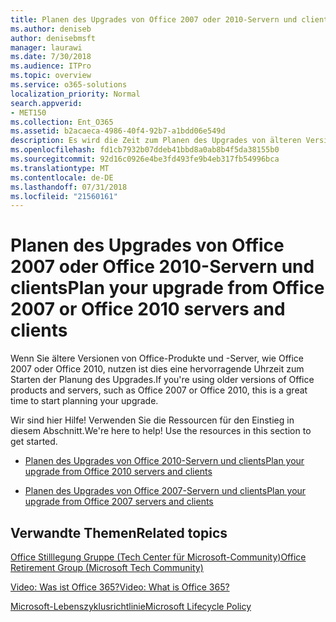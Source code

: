 ```yaml
---
title: Planen des Upgrades von Office 2007 oder 2010-Servern und clients
ms.author: deniseb
author: denisebmsft
manager: laurawi
ms.date: 7/30/2018
ms.audience: ITPro
ms.topic: overview
ms.service: o365-solutions
localization_priority: Normal
search.appverid:
- MET150
ms.collection: Ent_O365
ms.assetid: b2acaeca-4986-40f4-92b7-a1bdd06e549d
description: Es wird die Zeit zum Planen des Upgrades von älteren Versionen von Office-Produkte und -Servern. Verwenden Sie diese Ressourcen zum Einstieg in den Plan.
ms.openlocfilehash: fd1cb7932b07ddeb41bbd8a0ab8b4f5da38155b0
ms.sourcegitcommit: 92d16c0926e4be3fd493fe9b4eb317fb54996bca
ms.translationtype: MT
ms.contentlocale: de-DE
ms.lasthandoff: 07/31/2018
ms.locfileid: "21560161"
---
```

# <a name="plan-your-upgrade-from-office-2007-or-office-2010-servers-and-clients"></a><span data-ttu-id="455f5-104">Planen des Upgrades von Office 2007 oder Office 2010-Servern und clients</span><span class="sxs-lookup"><span data-stu-id="455f5-104">Plan your upgrade from Office 2007 or Office 2010 servers and clients</span></span>

<span data-ttu-id="455f5-105">Wenn Sie ältere Versionen von Office-Produkte und -Server, wie Office 2007 oder Office 2010, nutzen ist dies eine hervorragende Uhrzeit zum Starten der Planung des Upgrades.</span><span class="sxs-lookup"><span data-stu-id="455f5-105">If you're using older versions of Office products and servers, such as Office 2007 or Office 2010, this is a great time to start planning your upgrade.</span></span>

<span data-ttu-id="455f5-p102">Wir sind hier Hilfe! Verwenden Sie die Ressourcen für den Einstieg in diesem Abschnitt.</span><span class="sxs-lookup"><span data-stu-id="455f5-p102">We're here to help! Use the resources in this section to get started.</span></span>

- [<span data-ttu-id="455f5-108">Planen des Upgrades von Office 2010-Servern und clients</span><span class="sxs-lookup"><span data-stu-id="455f5-108">Plan your upgrade from Office 2010 servers and clients</span></span>](upgrade-from-office-2010-servers-and-products.md)

- [<span data-ttu-id="455f5-109">Planen des Upgrades von Office 2007-Servern und clients</span><span class="sxs-lookup"><span data-stu-id="455f5-109">Plan your upgrade from Office 2007 servers and clients</span></span>](upgrade-from-office-2007-servers-and-products.md)
      
   
## <a name="related-topics"></a><span data-ttu-id="455f5-110">Verwandte Themen</span><span class="sxs-lookup"><span data-stu-id="455f5-110">Related topics</span></span>

[<span data-ttu-id="455f5-111">Office Stilllegung Gruppe (Tech Center für Microsoft-Community)</span><span class="sxs-lookup"><span data-stu-id="455f5-111">Office Retirement Group (Microsoft Tech Community)</span></span>](https://go.microsoft.com/fwlink/?linkid=842065)
  
[<span data-ttu-id="455f5-112">Video: Was ist Office 365?</span><span class="sxs-lookup"><span data-stu-id="455f5-112">Video: What is Office 365?</span></span>](https://support.office.com/article/847caf12-2589-452c-8aca-1c009797678b.aspx)
  
[<span data-ttu-id="455f5-113">Microsoft-Lebenszyklusrichtlinie</span><span class="sxs-lookup"><span data-stu-id="455f5-113">Microsoft Lifecycle Policy</span></span>](https://go.microsoft.com/fwlink/?linkid=865200)


